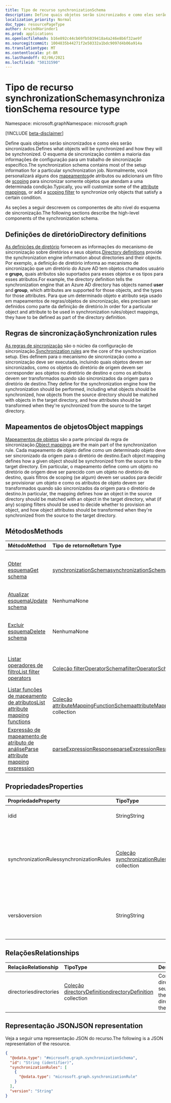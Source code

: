 ```yaml
---
title: Tipo de recurso synchronizationSchema
description: Define quais objetos serão sincronizados e como eles serão sincronizados.
localization_priority: Normal
doc_type: resourcePageType
author: ArvindHarinder1
ms.prod: applications
ms.openlocfilehash: b16e892c44cb69fb5039418a4a246e8b6f32ae9f
ms.sourcegitcommit: 1004835b44271f2e50332a1bdc9097d4b06a914a
ms.translationtype: MT
ms.contentlocale: pt-BR
ms.lasthandoff: 02/06/2021
ms.locfileid: "50131590"
---
```

# <a name="synchronizationschema-resource-type"></a><span data-ttu-id="bdd3e-103">Tipo de recurso synchronizationSchema</span><span class="sxs-lookup"><span data-stu-id="bdd3e-103">synchronizationSchema resource type</span></span>

<span data-ttu-id="bdd3e-104">Namespace: microsoft.graph</span><span class="sxs-lookup"><span data-stu-id="bdd3e-104">Namespace: microsoft.graph</span></span>

[!INCLUDE [beta-disclaimer](../../includes/beta-disclaimer.md)]

<span data-ttu-id="bdd3e-105">Define quais objetos serão sincronizados e como eles serão sincronizados.</span><span class="sxs-lookup"><span data-stu-id="bdd3e-105">Defines what objects will be synchronized and how they will be synchronized.</span></span> <span data-ttu-id="bdd3e-106">O esquema de sincronização contém a maioria das informações de configuração para um trabalho de sincronização específico.</span><span class="sxs-lookup"><span data-stu-id="bdd3e-106">The synchronization schema contains most of the setup information for a particular synchronization job.</span></span> <span data-ttu-id="bdd3e-107">Normalmente, você personalizará alguns dos [mapeamentos](synchronization-attributemapping.md)de atributos ou adicionará um filtro de [scoping](synchronization-filter.md) para sincronizar somente objetos que atendam a uma determinada condição.</span><span class="sxs-lookup"><span data-stu-id="bdd3e-107">Typically, you will customize some of the [attribute mappings](synchronization-attributemapping.md), or add a [scoping filter](synchronization-filter.md) to synchronize only objects that satisfy a certain condition.</span></span>

<span data-ttu-id="bdd3e-108">As seções a seguir descrevem os componentes de alto nível do esquema de sincronização.</span><span class="sxs-lookup"><span data-stu-id="bdd3e-108">The following sections describe the high-level components of the synchronization schema.</span></span>

## <a name="directory-definitions"></a><span data-ttu-id="bdd3e-109">Definições de diretório</span><span class="sxs-lookup"><span data-stu-id="bdd3e-109">Directory definitions</span></span>

<span data-ttu-id="bdd3e-110">[As definições de diretório](synchronization-directorydefinition.md) fornecem as informações do mecanismo de sincronização sobre diretórios e seus objetos.</span><span class="sxs-lookup"><span data-stu-id="bdd3e-110">[Directory definitions](synchronization-directorydefinition.md) provide the synchronization engine information about directories and their objects.</span></span> <span data-ttu-id="bdd3e-111">Por exemplo, a definição de diretório informa ao mecanismo de  sincronização que um diretório do Azure AD tem objetos chamados usuário e **grupo,** quais atributos são suportados para esses objetos e os tipos para esses atributos.</span><span class="sxs-lookup"><span data-stu-id="bdd3e-111">For example, the directory definition tells the synchronization engine that an Azure AD directory has objects named **user** and **group**, which attributes are supported for those objects, and the types for those attributes.</span></span> <span data-ttu-id="bdd3e-112">Para que um determinado objeto e atributo seja usado em mapeamentos de regras/objetos de sincronização, eles precisam ser definidos como parte da definição de diretório.</span><span class="sxs-lookup"><span data-stu-id="bdd3e-112">In order for a particular object and attribute to be used in synchronization rules/object mappings, they have to be defined as part of the directory definition.</span></span>

## <a name="synchronization-rules"></a><span data-ttu-id="bdd3e-113">Regras de sincronização</span><span class="sxs-lookup"><span data-stu-id="bdd3e-113">Synchronization rules</span></span>

<span data-ttu-id="bdd3e-114">[As regras de sincronização](synchronization-synchronizationrule.md) são o núcleo da configuração de sincronização.</span><span class="sxs-lookup"><span data-stu-id="bdd3e-114">[Synchronization rules](synchronization-synchronizationrule.md) are the core of the synchronization setup.</span></span> <span data-ttu-id="bdd3e-115">Eles definem para o mecanismo de sincronização como a sincronização deve ser executada, incluindo quais objetos devem ser sincronizados, como os objetos do diretório de origem devem ser corresponder aos objetos no diretório de destino e como os atributos devem ser transformados quando são sincronizados da origem para o diretório de destino.</span><span class="sxs-lookup"><span data-stu-id="bdd3e-115">They define for the synchronization engine how the synchronization should be performed, including what objects should be synchronized, how objects from the source directory should be matched with objects in the target directory, and how attributes should be transformed when they're synchronized from the source to the target directory.</span></span>

## <a name="object-mappings"></a><span data-ttu-id="bdd3e-116">Mapeamentos de objetos</span><span class="sxs-lookup"><span data-stu-id="bdd3e-116">Object mappings</span></span>

<span data-ttu-id="bdd3e-117">[Mapeamentos de objetos](synchronization-objectmapping.md) são a parte principal da regra de sincronização.</span><span class="sxs-lookup"><span data-stu-id="bdd3e-117">[Object mappings](synchronization-objectmapping.md) are the main part of the synchronization rule.</span></span> <span data-ttu-id="bdd3e-118">Cada mapeamento de objeto define como um determinado objeto deve ser sincronizado da origem para o diretório de destino.</span><span class="sxs-lookup"><span data-stu-id="bdd3e-118">Each object mapping defines how a given object should be synchronized from the source to the target directory.</span></span> <span data-ttu-id="bdd3e-119">Em particular, o mapeamento define como um objeto no diretório de origem deve ser parecido com um objeto no diretório de destino, quais filtros de scoping (se algum) devem ser usados para decidir se provisionar um objeto e como os atributos de objeto devem ser transformados quando são sincronizados da origem para o diretório de destino.</span><span class="sxs-lookup"><span data-stu-id="bdd3e-119">In particular, the mapping defines how an object in the source directory should be matched with an object in the target directory, what (if any) scoping filters should be used to decide whether to provision an object, and how object attributes should be transformed when they're synchronized from the source to the target directory.</span></span>

## <a name="methods"></a><span data-ttu-id="bdd3e-120">Métodos</span><span class="sxs-lookup"><span data-stu-id="bdd3e-120">Methods</span></span>

| <span data-ttu-id="bdd3e-121">Método</span><span class="sxs-lookup"><span data-stu-id="bdd3e-121">Method</span></span>                                                                                                | <span data-ttu-id="bdd3e-122">Tipo de retorno</span><span class="sxs-lookup"><span data-stu-id="bdd3e-122">Return Type</span></span>                                                                                                 | <span data-ttu-id="bdd3e-123">Descrição</span><span class="sxs-lookup"><span data-stu-id="bdd3e-123">Description</span></span>                                                                                                                |
|:------------------------------------------------------------------------------------------------------|:------------------------------------------------------------------------------------------------------------|:---------------------------------------------------------------------------------------------------------------------------|
| [<span data-ttu-id="bdd3e-124">Obter esquema</span><span class="sxs-lookup"><span data-stu-id="bdd3e-124">Get schema</span></span>](../api/synchronization-synchronizationschema-get.md)                                     | [<span data-ttu-id="bdd3e-125">synchronizationSchema</span><span class="sxs-lookup"><span data-stu-id="bdd3e-125">synchronizationSchema</span></span>](synchronization-synchronizationschema.md)                                           | <span data-ttu-id="bdd3e-126">Leia as propriedades e as relações do **objeto synchronizationSchema.**</span><span class="sxs-lookup"><span data-stu-id="bdd3e-126">Read properties and relationships of the **synchronizationSchema** object.</span></span>                                                 |
| [<span data-ttu-id="bdd3e-127">Atualizar esquema</span><span class="sxs-lookup"><span data-stu-id="bdd3e-127">Update schema</span></span>](../api/synchronization-synchronizationschema-update.md)                               | <span data-ttu-id="bdd3e-128">Nenhuma</span><span class="sxs-lookup"><span data-stu-id="bdd3e-128">None</span></span>                                                                                                        | <span data-ttu-id="bdd3e-129">Atualize o esquema de sincronização.</span><span class="sxs-lookup"><span data-stu-id="bdd3e-129">Update the synchronization schema.</span></span>                                                                                         |
| [<span data-ttu-id="bdd3e-130">Excluir esquema</span><span class="sxs-lookup"><span data-stu-id="bdd3e-130">Delete schema</span></span>](../api/synchronization-synchronizationschema-delete.md)                               | <span data-ttu-id="bdd3e-131">Nenhuma</span><span class="sxs-lookup"><span data-stu-id="bdd3e-131">None</span></span>                                                                                                        | <span data-ttu-id="bdd3e-132">Exclua o esquema personalizado, redefinindo o esquema para a configuração padrão.</span><span class="sxs-lookup"><span data-stu-id="bdd3e-132">Delete the customized schema, resetting the schema to the default configuration.</span></span>                                           |
| [<span data-ttu-id="bdd3e-133">Listar operadores de filtro</span><span class="sxs-lookup"><span data-stu-id="bdd3e-133">List filter operators</span></span>](../api/synchronization-synchronizationschema-filteroperators.md)              | <span data-ttu-id="bdd3e-134">[Coleção filterOperatorSchema](../resources/synchronization-filteroperatorschema.md)</span><span class="sxs-lookup"><span data-stu-id="bdd3e-134">[filterOperatorSchema](../resources/synchronization-filteroperatorschema.md) collection</span></span>                      | <span data-ttu-id="bdd3e-135">Lista todos os operadores com suporte nos filtros de seleção.</span><span class="sxs-lookup"><span data-stu-id="bdd3e-135">List all operators supported in the scoping filters.</span></span>                                                                       |
| [<span data-ttu-id="bdd3e-136">Listar funções de mapeamento de atributos</span><span class="sxs-lookup"><span data-stu-id="bdd3e-136">List attribute mapping functions</span></span>](../api/synchronization-synchronizationschema-functions.md)         | <span data-ttu-id="bdd3e-137">[Coleção attributeMappingFunctionSchema](../resources/synchronization-attributemappingfunctionschema.md)</span><span class="sxs-lookup"><span data-stu-id="bdd3e-137">[attributeMappingFunctionSchema](../resources/synchronization-attributemappingfunctionschema.md) collection</span></span> | <span data-ttu-id="bdd3e-138">Lista todas as funções com suporte nas expressões de mapeamento de atributos.</span><span class="sxs-lookup"><span data-stu-id="bdd3e-138">List all functions supported in the attribute mapping expressions.</span></span>                                                         |
| [<span data-ttu-id="bdd3e-139">Expressão de mapeamento de atributo de análise</span><span class="sxs-lookup"><span data-stu-id="bdd3e-139">Parse attribute mapping expression</span></span>](../api/synchronization-synchronizationschema-parseexpression.md) | [<span data-ttu-id="bdd3e-140">parseExpressionResponse</span><span class="sxs-lookup"><span data-stu-id="bdd3e-140">parseExpressionResponse</span></span>](synchronization-parseexpressionresponse.md)                                       | <span data-ttu-id="bdd3e-141">Analisar uma expressão de cadeia de caracteres em [um objeto attributeMappingSource.](../resources/synchronization-attributemappingsource.md)</span><span class="sxs-lookup"><span data-stu-id="bdd3e-141">Parse a string expression into an [attributeMappingSource](../resources/synchronization-attributemappingsource.md) object.</span></span> |


## <a name="properties"></a><span data-ttu-id="bdd3e-142">Propriedades</span><span class="sxs-lookup"><span data-stu-id="bdd3e-142">Properties</span></span>

| <span data-ttu-id="bdd3e-143">Propriedade</span><span class="sxs-lookup"><span data-stu-id="bdd3e-143">Property</span></span>      | <span data-ttu-id="bdd3e-144">Tipo</span><span class="sxs-lookup"><span data-stu-id="bdd3e-144">Type</span></span>      | <span data-ttu-id="bdd3e-145">Descrição</span><span class="sxs-lookup"><span data-stu-id="bdd3e-145">Description</span></span>    |
|:--------------|:----------|:---------------|
|<span data-ttu-id="bdd3e-146">id</span><span class="sxs-lookup"><span data-stu-id="bdd3e-146">id</span></span>|<span data-ttu-id="bdd3e-147">String</span><span class="sxs-lookup"><span data-stu-id="bdd3e-147">String</span></span>|<span data-ttu-id="bdd3e-148">Identificador exclusivo do esquema.</span><span class="sxs-lookup"><span data-stu-id="bdd3e-148">Unique identifier for the schema.</span></span>|
|<span data-ttu-id="bdd3e-149">synchronizationRules</span><span class="sxs-lookup"><span data-stu-id="bdd3e-149">synchronizationRules</span></span>   |<span data-ttu-id="bdd3e-150">[Coleção synchronizationRule](synchronization-synchronizationrule.md)</span><span class="sxs-lookup"><span data-stu-id="bdd3e-150">[synchronizationRule](synchronization-synchronizationrule.md) collection</span></span>   |<span data-ttu-id="bdd3e-151">Uma coleção de regras de sincronização configuradas para [o synchronizationJob](synchronization-synchronizationjob.md) ou [synchronizationTemplate](synchronization-synchronizationtemplate.md).</span><span class="sxs-lookup"><span data-stu-id="bdd3e-151">A collection of synchronization rules configured for the [synchronizationJob](synchronization-synchronizationjob.md) or [synchronizationTemplate](synchronization-synchronizationtemplate.md).</span></span> |
|<span data-ttu-id="bdd3e-152">versão</span><span class="sxs-lookup"><span data-stu-id="bdd3e-152">version</span></span>                |<span data-ttu-id="bdd3e-153">String</span><span class="sxs-lookup"><span data-stu-id="bdd3e-153">String</span></span>                             |<span data-ttu-id="bdd3e-154">A versão do esquema, atualizada automaticamente a cada alteração de esquema.</span><span class="sxs-lookup"><span data-stu-id="bdd3e-154">The version of the schema, updated automatically with every schema change.</span></span>|


## <a name="relationships"></a><span data-ttu-id="bdd3e-155">Relações</span><span class="sxs-lookup"><span data-stu-id="bdd3e-155">Relationships</span></span>
|<span data-ttu-id="bdd3e-156">Relação</span><span class="sxs-lookup"><span data-stu-id="bdd3e-156">Relationship</span></span>|<span data-ttu-id="bdd3e-157">Tipo</span><span class="sxs-lookup"><span data-stu-id="bdd3e-157">Type</span></span>|<span data-ttu-id="bdd3e-158">Descrição</span><span class="sxs-lookup"><span data-stu-id="bdd3e-158">Description</span></span>|
|:---|:---|:---|
|<span data-ttu-id="bdd3e-159">directories</span><span class="sxs-lookup"><span data-stu-id="bdd3e-159">directories</span></span>|<span data-ttu-id="bdd3e-160">[Coleção directoryDefinition](../resources/synchronization-directorydefinition.md)</span><span class="sxs-lookup"><span data-stu-id="bdd3e-160">[directoryDefinition](../resources/synchronization-directorydefinition.md) collection</span></span>|<span data-ttu-id="bdd3e-161">Contém a coleção de diretórios e todos os seus objetos.</span><span class="sxs-lookup"><span data-stu-id="bdd3e-161">Contains the collection of directories and all of their objects.</span></span>|

## <a name="json-representation"></a><span data-ttu-id="bdd3e-162">Representação JSON</span><span class="sxs-lookup"><span data-stu-id="bdd3e-162">JSON representation</span></span>
<span data-ttu-id="bdd3e-163">Veja a seguir uma representação JSON do recurso.</span><span class="sxs-lookup"><span data-stu-id="bdd3e-163">The following is a JSON representation of the resource.</span></span>
<!-- {
  "blockType": "resource",
  "keyProperty": "id",
  "@odata.type": "microsoft.graph.synchronizationSchema",
  "baseType": "microsoft.graph.entity",
  "openType": false
}
-->
``` json
{
  "@odata.type": "#microsoft.graph.synchronizationSchema",
  "id": "String (identifier)",
  "synchronizationRules": [
    {
      "@odata.type": "microsoft.graph.synchronizationRule"
    }
  ],
  "version": "String"
}
```


